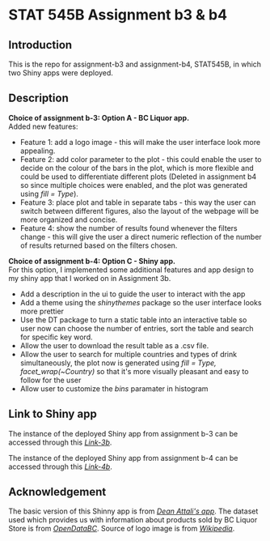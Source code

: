 # STAT 545B Assignment b3 & b4

## Introduction

This is the repo for assignment-b3 and assignment-b4, STAT545B, in which two Shiny apps were deployed.

## Description

**Choice of assignment b-3: Option A - BC Liquor app.**\
Added new features:
* Feature 1: add a logo image - this will make the user interface look more appealing.
* Feature 2: add color parameter to the plot - this could enable the user to decide on the colour of the bars in the plot, which is more flexible and could be used to differentiate different plots (Deleted in assignment b4 so since multiple choices were enabled, and the plot was generated using *fill = Type*).
* Feature 3: place plot and table in separate tabs - this way the user can switch between different figures, also the layout of the webpage will be more organized and concise. 
* Feature 4: show the number of results found whenever the filters change - this will give the user a direct numeric reflection of the number of results returned based on the filters chosen.

**Choice of assignment b-4: Option C - Shiny app.**\
For this option, I implemented some additional features and app design to my shiny app that I worked on in Assignment 3b.

* Add a description in the ui to guide the user to interact with the app
* Add a theme using the *shinythemes* package so the user interface looks more prettier
* Use the DT package to turn a static table into an interactive table so user now can choose the number of entries, sort the table and search for specific key word.
* Allow the user to download the result table as a .csv file.
* Allow the user to search for multiple countries and types of drink simultaneously, the plot now is generated using *fill = Type, facet_wrap(~Country)* so that it's more visually pleasant and easy to follow for the user
* Allow user to customize the *bins* paramater in histogram

## Link to Shiny app

The instance of the deployed Shiny app from assignment b-3 can be accessed through this *[Link-3b](https://echo123.shinyapps.io/BCLiquor_revised/)*.


The instance of the deployed Shiny app from assignment b-4 can be accessed through this *[Link-4b](https://echo123.shinyapps.io/BCLiquor_v2/)*.

## Acknowledgement

The basic version of this Shinny app is from *[Dean Attali's app](https://deanattali.com/blog/building-shiny-apps-tutorial/)*. The dataset used which provides us with information about products sold by BC Liquor Store is from *[OpenDataBC](https://catalogue.data.gov.bc.ca/dataset/bc-liquor-store-product-price-list-historical-prices)*. Source of logo image is from *[Wikipedia](https://en.wikipedia.org/wiki/File:BC_Liquor_Store_logo.svg)*.



